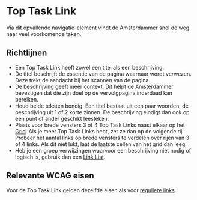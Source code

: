# Top Task Link

Via dit opvallende navigatie-element vindt de Amsterdammer snel de weg naar veel voorkomende taken.

## Richtlijnen

- Een Top Task Link heeft zowel een titel als een beschrijving.
- De titel beschrijft de essentie van de pagina waarnaar wordt verwezen.
  Deze trekt de aandacht bij het scannen van de pagina.
- De beschrijving geeft meer context.
  Dit helpt de Amsterdammer bevestigen dat die zijn doel op de vervolgpagina inderdaad kan bereiken.
- Houd beide teksten bondig. Een titel bestaat uit een paar woorden, de beschrijving uit 1 of 2 korte zinnen. De beschrijving eindigt dan ook op een punt of ander geschikt leesteken.
- Plaats voor brede vensters 3 of 4 Top Task Links naast elkaar op het [Grid](?path=/docs/react_layout-grid--docs).
  Als je meer Top Task Links hebt, zet ze dan op de volgende rij.
  Probeer het aantal links op brede vensters te verdelen over rijen van 3 of 4 links. Als dit niet lukt, laat de laatste cellen van het grid dan leeg.
- Heb je een groep verwijzingen waarvoor een beschrijving niet nodig of logisch is, gebruik dan een [Link List](?path=/docs/react_navigation-link--docs).

## Relevante WCAG eisen

Voor de Top Task Link gelden dezelfde eisen als voor [reguliere links](https://amsterdam.github.io/design-system/?path=/docs/react_navigation-link--docs).
